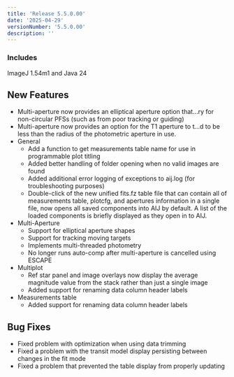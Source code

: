 ```yaml
---
title: 'Release 5.5.0.00'
date: '2025-04-29'
versionNumber: '5.5.0.00'
description: ''
---
```


### Includes
ImageJ 1.54m1 and Java 24


## New Features
- Multi-aperture now provides an elliptical aperture option that...ry for non-circular PFSs (such as from poor tracking or guiding)
- Multi-aperture now provides an option for the T1 aperture to t...d to be less than the radius of the photometric aperture in use.
- General
  - Add a function to get measurements table name for use in programmable plot titling
  - Added better handling of folder opening when no valid images are found
  - Added additional error logging of exceptions to aij.log (for troubleshooting purposes)
  - Double-click of the new unified fits.fz table file that can contain all of measurements table, plotcfg, and apertures information in a single file, now opens all saved components into AIJ by default. A list of the loaded components is briefly displayed as they open in to AIJ.
- Multi-Aperture
  - Support for elliptical aperture shapes
  - Support for tracking moving targets
  - Implements multi-threaded photometry
  - No longer runs auto-comp after multi-aperture is cancelled using ESCAPE
- Multiplot
  - Ref star panel and image overlays now display the average magnitude value from the stack rather than just a single image
  - Added support for renaming data column header labels
- Measurements table
  - Added support for renaming data column header labels

## Bug Fixes
- Fixed problem with optimization when using data trimming
- Fixed a problem with the transit model display persisting between changes in the fit mode
- Fixed a problem that prevented the table display from properly updating
